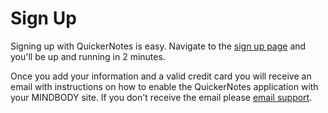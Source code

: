 # Sign Up

Signing up with QuickerNotes is easy. Navigate to the <a href="https://quickernotes.com/signup">sign up page</a> 
 and you'll be up and running in 2 minutes.
 
Once you add your information and a valid credit card you will receive an email with instructions on how to enable 
the QuickerNotes application with your MINDBODY site. If you don't receive the email please 
<a href="mailto:support@quickernotes.com?subject=Didn't receive activation link">email support</a>.
